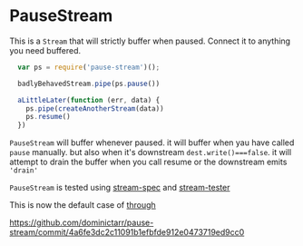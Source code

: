 # PauseStream

This is a `Stream` that will strictly buffer when paused. Connect it to anything you need buffered.

``` js
  var ps = require('pause-stream')();

  badlyBehavedStream.pipe(ps.pause())

  aLittleLater(function (err, data) {
    ps.pipe(createAnotherStream(data))
    ps.resume()
  })
```

`PauseStream` will buffer whenever paused. it will buffer when yau have called `pause` manually. but also when it's
downstream `dest.write()===false`. it will attempt to drain the buffer when you call resume or the downstream
emits `'drain'`

`PauseStream` is tested using [stream-spec](https://github.com/dominictarr/stream-spec)
and [stream-tester](https://github.com/dominictarr/stream-tester)

This is now the default case of
[through](https://github.com/dominictarr/through)

https://github.com/dominictarr/pause-stream/commit/4a6fe3dc2c11091b1efbfde912e0473719ed9cc0
